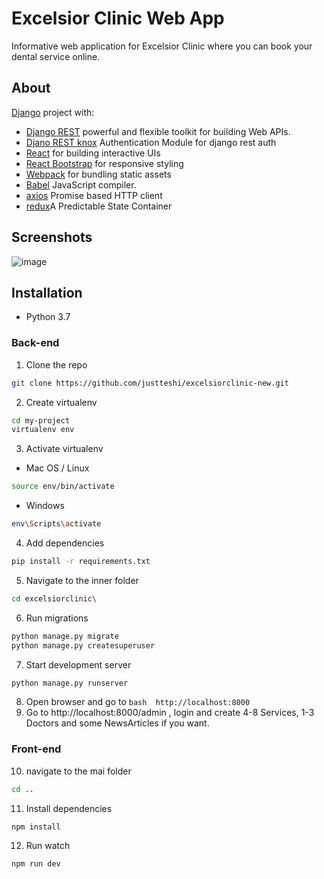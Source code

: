 # Excelsior Clinic Web App
Informative web application for Excelsior Clinic where you can book your dental service online.

## About
[Django](https://www.djangoproject.com/) project with:
* [Django REST](https://www.django-rest-framework.org/) powerful and flexible toolkit for building Web APIs.
* [Djano REST knox](https://pypi.org/project/django-rest-knox/) Authentication Module for django rest auth
* [React](https://reactjs.org/) for building interactive UIs
* [React Bootstrap](https://react-bootstrap.github.io/) for responsive styling
* [Webpack](https://webpack.js.org/) for bundling static assets
* [Babel](https://babeljs.io/) JavaScript compiler.
* [axios](https://www.npmjs.com/package/axios) Promise based HTTP client 
* [redux](https://redux.js.org/)A Predictable State Container
## Screenshots
![image](https://user-images.githubusercontent.com/45295214/114600153-b460b500-9c9c-11eb-9188-1a8f29703e1f.png)

## Installation
 * Python 3.7
### Back-end
 1. Clone the repo
 ```bash
 git clone https://github.com/justteshi/excelsiorclinic-new.git
 ```
 2. Create virtualenv
 ```bash
 cd my-project
 virtualenv env
 ```
 3. Activate virtualenv
* Mac OS / Linux
 ```bash
 source env/bin/activate
 ```
* Windows
 ```bash
 env\Scripts\activate
 ```
 4. Add dependencies
 ```bash
 pip install -r requirements.txt
 ```
 5. Navigate to the inner folder
 ```bash
 cd excelsiorclinic\
 ```
 6. Run migrations
 ```bash
 python manage.py migrate
 python manage.py createsuperuser
 ```
 7. Start development server
 ```bash
 python manage.py runserver
 ```
 8. Open browser and go to ```bash  http://localhost:8000 ```
 9. Go to http://localhost:8000/admin , login and create 4-8 Services, 1-3 Doctors and some NewsArticles if you want.
### Front-end
 10. navigate to the mai folder
 ```bash
 cd ..
 ```
 11. Install dependencies
 ```bash
 npm install
 ```
 12. Run watch
 ```bash
 npm run dev
 ```
